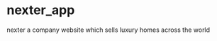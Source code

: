 # nexter_app

nexter a company website which sells luxury homes across the world

<a href="https://github.com/AliAbukahil/nexter_app/blob/main/src/img/nexter_app.gif"></a>
